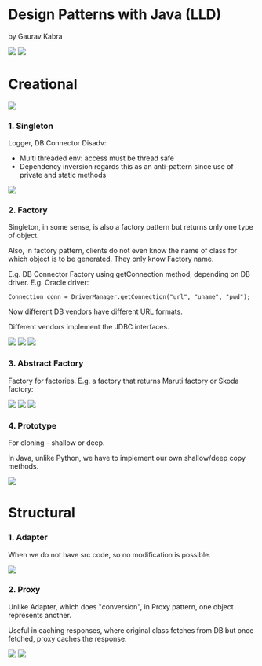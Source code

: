 # Design Patterns with Java (LLD)
by Gaurav Kabra

![](./assets/images/types.png)
![](./assets/images/hierarchy.png)


# Creational
![](./assets/images/creational.png)

### 1. Singleton
Logger, DB Connector 
Disadv:
- Multi threaded env: access must be thread safe
- Dependency inversion regards this as an anti-pattern since use of private and static methods

![](./assets/images/singleton.png)

### 2. Factory
Singleton, in some sense, is also a factory pattern but returns only one type of object.

Also, in factory pattern, clients do not even know the name of class for which object is to be generated. They only know Factory name.

E.g. DB Connector Factory using getConnection method, depending on DB driver. E.g. Oracle driver:
```
Connection conn = DriverManager.getConnection("url", "uname", "pwd");
```
Now different DB vendors have different URL formats.

Different vendors implement the JDBC interfaces.

![](./assets/images/factory.png)
![](./assets/images/factory_2.png)
![](./assets/images/factory_eg.png)

### 3. Abstract Factory
Factory for factories. E.g. a factory that returns Maruti factory or Skoda factory:

![](./assets/images/abstract_factory.png)
![](./assets/images/abstract_factory_eg.png)
![](./assets/images/abstract_factory_comp.png)

### 4. Prototype
For cloning - shallow or deep.

In Java, unlike Python, we have to implement our own shallow/deep copy methods.

![](./assets/images/proto.png)

# Structural

### 1. Adapter
When we do not have src code, so no modification is possible.

![](./assets/images/adapter.png)

### 2. Proxy
Unlike Adapter, which does "conversion", in Proxy pattern, one object represents another.

Useful in caching responses, where original class fetches from DB but once fetched, proxy caches the response.

![](./assets/images/proxy.png)
![](./assets/images/proxy_eg.png)

